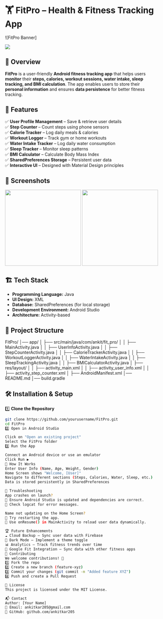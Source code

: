 # 🏋️ FitPro – Health & Fitness Tracking App

![FitPro Banner]

<img src="https://mir-s3-cdn-cf.behance.net/project_modules/fs/218fc872735831.5bf1e45999c40.gif">

## 📖 Overview
**FitPro** is a user-friendly **Android fitness tracking app** that helps users **monitor** their **steps, calories, workout sessions, water intake, sleep tracking, and BMI calculation**. The app enables users to store their **personal information** and ensures **data persistence** for better fitness tracking.

## 🚀 Features
✅ **User Profile Management** – Save & retrieve user details  
✅ **Step Counter** – Count steps using phone sensors  
✅ **Calorie Tracker** – Log daily meals & calories  
✅ **Workout Logger** – Track gym or home workouts  
✅ **Water Intake Tracker** – Log daily water consumption  
✅ **Sleep Tracker** – Monitor sleep patterns  
✅ **BMI Calculator** – Calculate Body Mass Index  
✅ **SharedPreferences Storage** – Persistent user data  
✅ **Interactive UI** – Designed with Material Design principles  

## 📲 Screenshots
<!-- Add image URLs or upload screenshots -->
<img src="https://your-image-url.com/screenshot1.png" width="250"> <img src="https://your-image-url.com/screenshot2.png" width="250">  

## 🏗️ Tech Stack
- **Programming Language:** Java  
- **UI Design:** XML  
- **Database:** SharedPreferences (for local storage)  
- **Development Environment:** Android Studio  
- **Architecture:** Activity-based  

## 📂 Project Structure
FitPro/ │── app/ │ ├── src/main/java/com/ankit/fit_pro/ │ │ ├── MainActivity.java │ │ ├── UserInfoActivity.java │ │ ├── StepCounterActivity.java │ │ ├── CalorieTrackerActivity.java │ │ ├── WorkoutLoggerActivity.java │ │ ├── WaterIntakeActivity.java │ │ ├── SleepTrackingActivity.java │ │ ├── BMICalculatorActivity.java │ ├── res/layout/ │ │ ├── activity_main.xml │ │ ├── activity_user_info.xml │ │ ├── activity_step_counter.xml │ ├── AndroidManifest.xml │── README.md │── build.gradle

## 🛠️ Installation & Setup
1️⃣ **Clone the Repository**
```sh
git clone https://github.com/yourusername/FitPro.git
cd FitPro
2️⃣ Open in Android Studio

Click on "Open an existing project"
Select the FitPro folder
3️⃣ Run the App

Connect an Android device or use an emulator
Click Run ▶️
🔄 How It Works
Enter User Info (Name, Age, Weight, Gender)
Home Screen shows "Welcome, [User]"
Navigate to different sections (Steps, Calories, Water, Sleep, etc.)
Data is stored persistently in SharedPreferences

🐞 Troubleshooting
App crashes on launch?
🔹 Ensure Android Studio is updated and dependencies are correct.
🔹 Check logcat for error messages.

Name not updating on the Home Screen?
🔹 Try restarting the app.
🔹 Use onResume() in MainActivity to reload user data dynamically.

🏆 Future Enhancements
☁️ Cloud Backup – Sync user data with Firebase
🎨 Dark Mode – Implement a theme toggle
📊 Analytics – Track fitness trends over time
📍 Google Fit Integration – Sync data with other fitness apps
🤝 Contributing
We welcome contributions! 🎉
1️⃣ Fork the repo
2️⃣ Create a new branch (feature-xyz)
3️⃣ Commit your changes (git commit -m "Added feature XYZ")
4️⃣ Push and create a Pull Request

📜 License
This project is licensed under the MIT License.

📬 Contact
Author: [Your Name]
📧 Email: ankitkar205@gmail.com
🔗 GitHub: github.com/ankitkar205
